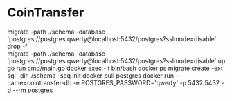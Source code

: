 # CoinTransfer

migrate -path ./schema -database 'postgres://postgres:qwerty@localhost:5432/postgres?sslmode=disable' drop -f          
migrate -path ./schema -database 'postgres://postgres:qwerty@localhost:5432/postgres?sslmode=disable' up
go run cmd/main.go 
docker exec -it bin/bash
docker ps
migrate create -ext sql -dir ./schema -seq init
docker pull postgres
docker run --name=cointransfer-db -e POSTGRES_PASSWORD='qwerty' -p 5432:5432 -d --rm postgres